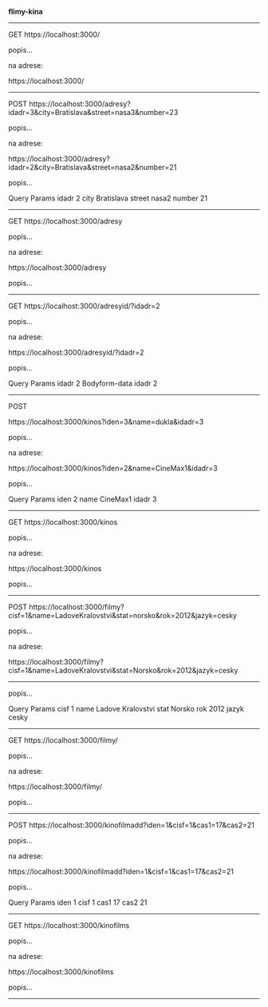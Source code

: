**flimy-kina**

----
GET
https://localhost:3000/

popis…

na adrese:

https://localhost:3000/



----

POST
https://localhost:3000/adresy?idadr=3&city=Bratislava&street=nasa3&number=23

popis…

na adrese:

https://localhost:3000/adresy?idadr=2&city=Bratislava&street=nasa2&number=21



popis…

Query Params
idadr
2
city
Bratislava
street
nasa2
number
21


----

GET
https://localhost:3000/adresy

popis…

na adrese:

https://localhost:3000/adresy

popis…


----

GET https://localhost:3000/adresyid/?idadr=2

popis…

na adrese:

https://localhost:3000/adresyid/?idadr=2

popis…

Query Params
idadr
2
Bodyform-data
idadr
2




----

POST

https://localhost:3000/kinos?iden=3&name=dukla&idadr=3

popis…

na adrese:

https://localhost:3000/kinos?iden=2&name=CineMax1&idadr=3

popis…

Query Params
iden
2
name
CineMax1
idadr
3


----

GET
https://localhost:3000/kinos

popis…

na adrese:

https://localhost:3000/kinos

popis…


----

POST
https://localhost:3000/filmy?cisf=1&name=LadoveKralovstvi&stat=norsko&rok=2012&jazyk=cesky

popis…

na adrese:

https://localhost:3000/filmy?cisf=1&name=LadoveKralovstvi&stat=Norsko&rok=2012&jazyk=cesky

----

popis…

Query Params
cisf
1
name
Ladove Kralovstvi
stat
Norsko
rok
2012
jazyk
cesky

----


GET
https://localhost:3000/filmy/

popis…

na adrese:

https://localhost:3000/filmy/

popis…


----

POST
https://localhost:3000/kinofilmadd?iden=1&cisf=1&cas1=17&cas2=21

popis…

na adrese:

https://localhost:3000/kinofilmadd?iden=1&cisf=1&cas1=17&cas2=21

popis…

Query Params
iden
1
cisf
1
cas1
17
cas2
21

----

GET https://localhost:3000/kinofilms

popis…

na adrese:

https://localhost:3000/kinofilms

popis…

----
